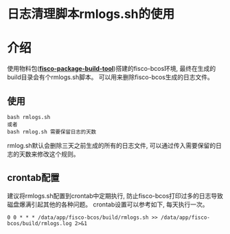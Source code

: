 # 日志清理脚本rmlogs.sh的使用
# 介绍
使用物料包(**[fisco-package-build-tool](https://github.com/ywy2090/fisco-package-build-tool)**)搭建的fisco-bcos环境, 最终在生成的build目录会有个rmlogs.sh脚本。
可以用来删除fisco-bcos生成的日志文件。

## 使用
```
bash rmlogs.sh
或者
bash rmlog.sh 需要保留日志的天数
```
rmlog.sh默认会删除三天之前生成的所有的日志文件, 可以通过传入需要保留的日志的天数来修改这个规则。

## crontab配置
建议将rmlogs.sh配置到crontab中定期执行, 防止fisco-bcos打印过多的日志导致磁盘爆满引起其他的各种问题。  crontab设置可以参考如下, 每天执行一次。
```
0 0 * * * /data/app/fisco-bcos/build/rmlogs.sh >> /data/app/fisco-bcos/build/rmlogs.log 2>&1
```